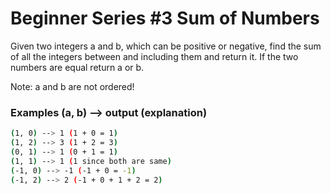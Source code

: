 # Beginner Series #3 Sum of Numbers

Given two integers a and b, which can be positive or negative, find the sum of all the integers between and including them and return it. If the two numbers are equal return a or b.

Note: a and b are not ordered!

### Examples (a, b) --> output (explanation)
```bash
(1, 0) --> 1 (1 + 0 = 1)
(1, 2) --> 3 (1 + 2 = 3)
(0, 1) --> 1 (0 + 1 = 1)
(1, 1) --> 1 (1 since both are same)
(-1, 0) --> -1 (-1 + 0 = -1)
(-1, 2) --> 2 (-1 + 0 + 1 + 2 = 2)
```